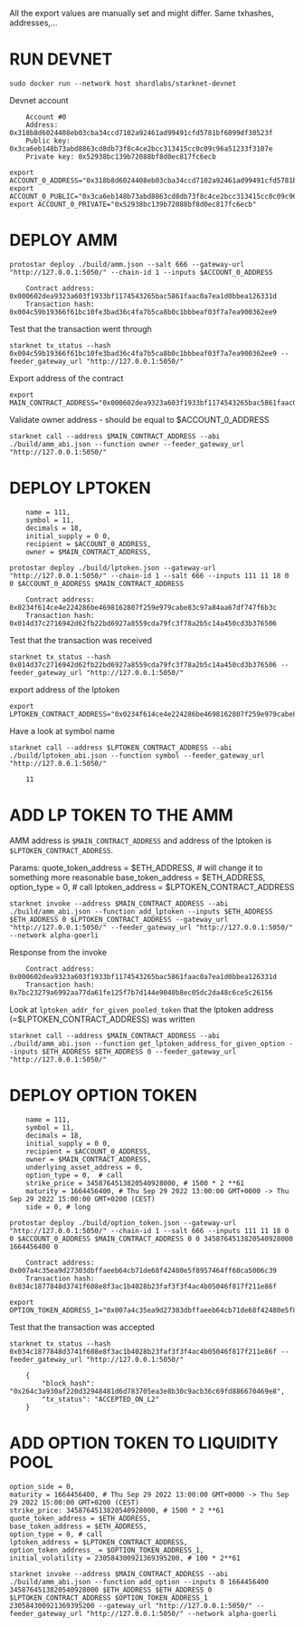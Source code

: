 All the export values are manually set and might differ. Same txhashes, addresses,...


# RUN DEVNET
```
sudo docker run --network host shardlabs/starknet-devnet
```
Devnet account
```
	Account #0
    Address: 0x318b8d6024408eb03cba34ccd7102a92461ad99491cfd5781bf6099df30523f
    Public key: 0x3ca6eb148b73abd8863cd8db73f8c4ce2bcc313415cc0c09c96a51233f3107e
    Private key: 0x52938bc139b72088bf8d0ec817fc6ecb
```
```
export ACCOUNT_0_ADDRESS="0x318b8d6024408eb03cba34ccd7102a92461ad99491cfd5781bf6099df30523f"
export ACCOUNT_0_PUBLIC="0x3ca6eb148b73abd8863cd8db73f8c4ce2bcc313415cc0c09c96a51233f3107e"
export ACCOUNT_0_PRIVATE="0x52938bc139b72088bf8d0ec817fc6ecb"

```


# DEPLOY AMM

```
protostar deploy ./build/amm.json --salt 666 --gateway-url "http://127.0.0.1:5050/" --chain-id 1 --inputs $ACCOUNT_0_ADDRESS
```
```                                                         
    Contract address: 0x000602dea9323a603f1933bf1174543265bac5861faac0a7ea1d0bbea126331d
    Transaction hash: 0x004c59b19366f61bc10fe3bad36c4fa7b5ca8b0c1bbbeaf03f7a7ea900362ee9
```

Test that the transaction went through
```
starknet tx_status --hash 0x004c59b19366f61bc10fe3bad36c4fa7b5ca8b0c1bbbeaf03f7a7ea900362ee9 --feeder_gateway_url "http://127.0.0.1:5050/"
```

Export address of the contract
```
export MAIN_CONTRACT_ADDRESS="0x000602dea9323a603f1933bf1174543265bac5861faac0a7ea1d0bbea126331d"
```

Validate owner address - should be equal to $ACCOUNT_0_ADDRESS
```
starknet call --address $MAIN_CONTRACT_ADDRESS --abi ./build/amm_abi.json --function owner --feeder_gateway_url "http://127.0.0.1:5050/"
```


# DEPLOY LPTOKEN

        name = 111,
        symbol = 11,
        decimals = 18,
        initial_supply = 0 0,
        recipient = $ACCOUNT_0_ADDRESS,
        owner = $MAIN_CONTRACT_ADDRESS,
```
protostar deploy ./build/lptoken.json --gateway-url "http://127.0.0.1:5050/" --chain-id 1 --salt 666 --inputs 111 11 18 0 0 $ACCOUNT_0_ADDRESS $MAIN_CONTRACT_ADDRESS
```
```
    Contract address: 0x0234f614ce4e224286be4698162807f259e979cabe83c97a84aa67df747f6b3c
    Transaction hash: 0x014d37c2716942d62fb22bd6927a8559cda79fc3f78a2b5c14a450cd3b376506
```

Test that the transaction was received
```
starknet tx_status --hash 0x014d37c2716942d62fb22bd6927a8559cda79fc3f78a2b5c14a450cd3b376506 --feeder_gateway_url "http://127.0.0.1:5050/"
```

export address of the lptoken
```
export LPTOKEN_CONTRACT_ADDRESS="0x0234f614ce4e224286be4698162807f259e979cabe83c97a84aa67df747f6b3c"
```

Have a look at symbol name
```
starknet call --address $LPTOKEN_CONTRACT_ADDRESS --abi ./build/lptoken_abi.json --function symbol --feeder_gateway_url "http://127.0.0.1:5050/"
```
```
	11
```


# ADD LP TOKEN TO THE AMM

AMM address is `$MAIN_CONTRACT_ADDRESS` and address of the lptoken is `$LPTOKEN_CONTRACT_ADDRESS`.

Params:
    quote_token_address = $ETH_ADDRESS, # will change it to something more reasonable
    base_token_address = $ETH_ADDRESS,
    option_type = 0, # call
    lptoken_address = $LPTOKEN_CONTRACT_ADDRESS
```
starknet invoke --address $MAIN_CONTRACT_ADDRESS --abi ./build/amm_abi.json --function add_lptoken --inputs $ETH_ADDRESS $ETH_ADDRESS 0 $LPTOKEN_CONTRACT_ADDRESS --gateway_url "http://127.0.0.1:5050/" --feeder_gateway_url "http://127.0.0.1:5050/" --network alpha-goerli
```
Response from the invoke 
```
    Contract address: 0x000602dea9323a603f1933bf1174543265bac5861faac0a7ea1d0bbea126331d
    Transaction hash: 0x7bc23279a6992aa77da61fe125f7b7d144e9040b8ec05dc2da48c6ce5c26156
```

Look at `lptoken_addr_for_given_pooled_token` that the lptoken address (=$LPTOKEN_CONTRACT_ADDRESS) was written
```
starknet call --address $MAIN_CONTRACT_ADDRESS --abi ./build/amm_abi.json --function get_lptoken_address_for_given_option --inputs $ETH_ADDRESS $ETH_ADDRESS 0 --feeder_gateway_url "http://127.0.0.1:5050/"
```


# DEPLOY OPTION TOKEN

        name = 111,
        symbol = 11,
        decimals = 18,
        initial_supply = 0 0,
        recipient = $ACCOUNT_0_ADDRESS,
        owner = $MAIN_CONTRACT_ADDRESS,
        underlying_asset_address = 0,
        option_type = 0,  # call
        strike_price = 3458764513820540928000, # 1500 * 2 **61
        maturity = 1664456400, # Thu Sep 29 2022 13:00:00 GMT+0000 -> Thu Sep 29 2022 15:00:00 GMT+0200 (CEST)
        side = 0, # long
```
protostar deploy ./build/option_token.json --gateway-url "http://127.0.0.1:5050/" --chain-id 1 --salt 666 --inputs 111 11 18 0 0 $ACCOUNT_0_ADDRESS $MAIN_CONTRACT_ADDRESS 0 0 3458764513820540928000 1664456400 0
```
```
	Contract address: 0x007a4c35ea9d27303dbffaeeb64cb71de68f42480e5f8957464ff60ca5006c39
	Transaction hash: 0x034c1877848d3741f608e8f3ac1b4028b23faf3f3f4ac4b05046f817f211e86f
```
```
export OPTION_TOKEN_ADDRESS_1="0x007a4c35ea9d27303dbffaeeb64cb71de68f42480e5f8957464ff60ca5006c39"
```
Test that the transaction was accepted
```
starknet tx_status --hash 0x034c1877848d3741f608e8f3ac1b4028b23faf3f3f4ac4b05046f817f211e86f --feeder_gateway_url "http://127.0.0.1:5050/"
```
```
	{
	    "block_hash": "0x264c3a930af220d32948481d6d783705ea3e8b30c9acb36c69fd886670469e8",
	    "tx_status": "ACCEPTED_ON_L2"
	}
```


# ADD OPTION TOKEN TO LIQUIDITY POOL

    option_side = 0,
    maturity = 1664456400, # Thu Sep 29 2022 13:00:00 GMT+0000 -> Thu Sep 29 2022 15:00:00 GMT+0200 (CEST)
    strike_price: 3458764513820540928000, # 1500 * 2 **61
    quote_token_address = $ETH_ADDRESS,
    base_token_address = $ETH_ADDRESS,
    option_type = 0, # call
    lptoken_address = $LPTOKEN_CONTRACT_ADDRESS,
    option_token_address_ = $OPTION_TOKEN_ADDRESS_1,
    initial_volatility = 230584300921369395200, # 100 * 2**61

```
starknet invoke --address $MAIN_CONTRACT_ADDRESS --abi ./build/amm_abi.json --function add_option --inputs 0 1664456400 3458764513820540928000 $ETH_ADDRESS $ETH_ADDRESS 0 $LPTOKEN_CONTRACT_ADDRESS $OPTION_TOKEN_ADDRESS_1 230584300921369395200 --gateway_url "http://127.0.0.1:5050/" --feeder_gateway_url "http://127.0.0.1:5050/" --network alpha-goerli
```
